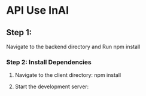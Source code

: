 # API Use InAI 

## Step 1: 

Navigate to the backend directory and Run 
npm install

### Step 2: Install Dependencies
1. Navigate to the client directory:
  npm install 
  
2. Start the development server:
  

